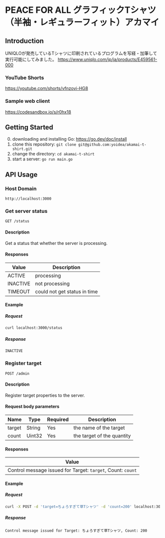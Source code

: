 # PEACE FOR ALL グラフィックTシャツ（半袖・レギュラーフィット）アカマイ

## Introduction
UNIQLOが発売しているTシャツに印刷されているプログラムを写経・加筆して実行可能にしてみました。
https://www.uniqlo.com/jp/ja/products/E459561-000

### YouTube Shorts

https://youtube.com/shorts/vfnzovi-HG8

### Sample web client

https://codesandbox.io/s/r0hx18

## Getting Started

0. downloading and installing Go: https://go.dev/doc/install
1. clone this repository: `git clone git@github.com:yoidea/akamai-t-shirt.git `
2. change the directory: `cd akamai-t-shirt`
3. start a server: `go run main.go`

## API Usage

### Host Domain
```
http://localhost:3000
```

### Get server status
```http
GET /status
```

#### Description
Get a status that whether the server is processing.

#### Responses

| Value | Description |
| --- | --- |
| ACTIVE | processing |
| INACTIVE | not processing |
| TIMEOUT | could not get status in time |

#### Example

##### Request

```bash
curl localhost:3000/status
```

##### Response

```
INACTIVE
```

### Register target
```http
POST /admin
```

#### Description
Register target properties to the server.

#### Request body parameters

| Name | Type | Required | Description |
| --- | --- | --- | --- |
| target | String | Yes | the name of the target |
| count | Uint32 | Yes | the target of the quantity |

#### Responses

| Value |
| --- |
| Control message issued for Target: `target`, Count: `count` |

#### Example

##### Request

```bash
curl -X POST -d 'target=ちょろすぎて草Tシャツ' -d 'count=200' localhost:3000/admin
```

##### Response

```
Control message issued for Target: ちょろすぎて草Tシャツ, Count: 200
```
